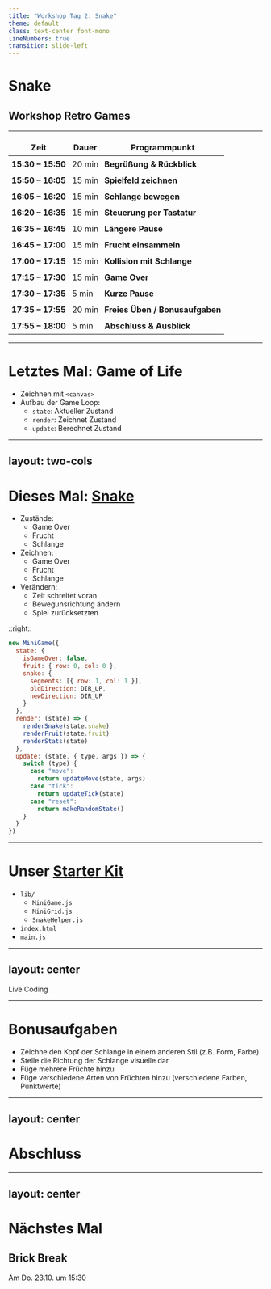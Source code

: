 ```yaml
---
title: "Workshop Tag 2: Snake"
theme: default
class: text-center font-mono
lineNumbers: true
transition: slide-left
---
```


# Snake
## Workshop Retro Games

---

<style>
table td,
table th {
  padding: 6px !important;
  border: none !important;
}

table {
  border-collapse: collapse;
}
</style>


| Zeit              | Dauer  | Programmpunkt                                                                                                                                                        |
| ----------------- | ------ | -------------------------------------------------------------------------------------------------------------------------------------------------------------------- |
| **15:30 – 15:50** | 20 min | **Begrüßung & Rückblick**    |
| **15:50 – 16:05** | 15 min | **Spielfeld zeichnen**                                             |
| **16:05 – 16:20** | 15 min | **Schlange bewegen**                                                    |
| **16:20 – 16:35** | 15 min | **Steuerung per Tastatur**                                                                    |
| **16:35 – 16:45** | 10 min | **Längere Pause**                                                                                                                                                  |
| **16:45 – 17:00** | 15 min | **Frucht einsammeln**                                                                                         |
| **17:00 – 17:15** | 15 min | **Kollision mit Schlange**                                                                              |
| **17:15 – 17:30** | 15 min | **Game Over**                                                                          |
| **17:30 – 17:35** | 5 min  | **Kurze Pause**                                                                                                                                                    |
| **17:35 – 17:55** | 20 min | **Freies Üben / Bonusaufgaben** |
| **17:55 – 18:00** | 5 min  | **Abschluss & Ausblick**                                                                               |


---

# Letztes Mal: Game of Life
- Zeichnen mit `<canvas>`
- Aufbau der Game Loop:
  - `state`: Aktueller Zustand
  - `render`: Zeichnet Zustand
  - `update`: Berechnet Zustand

---
layout: two-cols
---

# Dieses Mal: <a href="./example.html">Snake</a>
<v-clicks>

- Zustände:
  - Game Over
  - Frucht
  - Schlange
- Zeichnen:
  - Game Over
  - Frucht
  - Schlange
- Verändern:
  - Zeit schreitet voran
  - Bewegunsrichtung ändern
  - Spiel zurücksetzten

</v-clicks>

::right::

<v-clicks>

```js
new MiniGame({
  state: {
    isGameOver: false,
    fruit: { row: 0, col: 0 },
    snake: {
      segments: [{ row: 1, col: 1 }],
      oldDirection: DIR_UP,
      newDirection: DIR_UP
    }
  },
  render: (state) => {
    renderSnake(state.snake)
    renderFruit(state.fruit)
    renderStats(state)
  },
  update: (state, { type, args }) => {
    switch (type) {
      case "move":
        return updateMove(state, args)
      case "tick":
        return updateTick(state)
      case "reset":
        return makeRandomState()
    }
  }
})
```

</v-clicks>

---

# Unser <a href="https://github.com/RS-Software-Dev/workshop-retro-games/releases/latest">Starter Kit</a>

- `lib/`
  - `MiniGame.js`
  - `MiniGrid.js` 
  - `SnakeHelper.js` 
- `index.html`
- `main.js`



---
layout: center
---

Live Coding




---

# Bonusaufgaben
- Zeichne den Kopf der Schlange in einem anderen Stil (z.B. Form, Farbe)
- Stelle die Richtung der Schlange visuelle dar
- Füge mehrere Früchte hinzu
- Füge verschiedene Arten von Früchten hinzu (verschiedene Farben, Punktwerte)

---
layout: center
---

# Abschluss

---
layout: center
---

# Nächstes Mal

## Brick Break
Am Do. 23.10. um 15:30